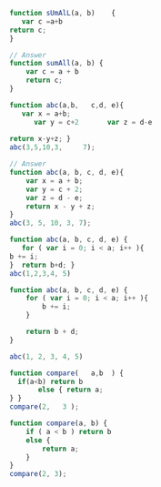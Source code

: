 ```javascript
function sUmAlL(a, b)    {
   var c =a+b
return c;
}
```
```javascript
// Answer
function sumAll(a, b) {
    var c = a + b
    return c;
}
```

```javascript
function abc(a,b,   c,d, e){
   var x = a+b;
      var y = c+2       var z = d-e
 
return x-y+z; }
abc(3,5,10,3,     7);
```
```javascript
// Answer
function abc(a, b, c, d, e){
    var x = a + b;
    var y = c + 2;
	var z = d - e;
    return x - y + z;
}
abc(3, 5, 10, 3, 7);
```

```javascript
function abc(a, b, c, d, e) {
   for ( var i = 0; i < a; i++ ){
b += i;
}  return b+d; }
abc(1,2,3,4, 5)
```
```javascript
function abc(a, b, c, d, e) {
    for ( var i = 0; i < a; i++ ){
        b += i;
	}

    return b + d;
}

abc(1, 2, 3, 4, 5)
```

```javascript
function compare(   a,b  ) {
  if(a<b) return b
       else { return a;
} }
compare(2,   3 );
```
```javascript
function compare(a, b) {
    if ( a < b ) return b
    else { 
	    return a;
	}
}
compare(2, 3);
```